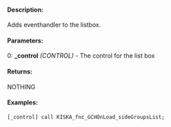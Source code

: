 #### Description:
Adds eventhandler to the listbox.

#### Parameters:
0: **_control** *(CONTROL)* - The control for the list box

#### Returns:
NOTHING

#### Examples:
```sqf
[_control] call KISKA_fnc_GCHOnLoad_sideGroupsList;
```

